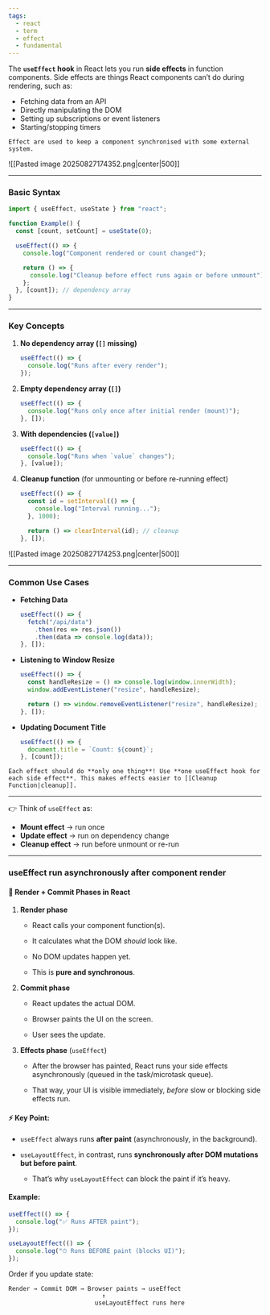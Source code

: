 ```yaml
---
tags:
  - react
  - term
  - effect
  - fundamental
---
```


The **`useEffect` hook** in React lets you run **side effects** in function components. Side effects are things React components can’t do during rendering, such as:

- Fetching data from an API
- Directly manipulating the DOM
- Setting up subscriptions or event listeners
- Starting/stopping timers

```ad-note
Effect are used to keep a component synchronised with some external system.
```
![[Pasted image 20250827174352.png|center|500]]

---

### Basic Syntax

```jsx
import { useEffect, useState } from "react";

function Example() {
  const [count, setCount] = useState(0);

  useEffect(() => {
    console.log("Component rendered or count changed");

    return () => {
      console.log("Cleanup before effect runs again or before unmount");
    };
  }, [count]); // dependency array
}
```

---

### Key Concepts

1. **No dependency array (`[]` missing)**
    
    ```jsx
    useEffect(() => {
      console.log("Runs after every render");
    });
    ```
    
2. **Empty dependency array (`[]`)**
    
    ```jsx
    useEffect(() => {
      console.log("Runs only once after initial render (mount)");
    }, []);
    ```
    
3. **With dependencies (`[value]`)**
    
    ```jsx
    useEffect(() => {
      console.log("Runs when `value` changes");
    }, [value]);
    ```
    
4. **Cleanup function** (for unmounting or before re-running effect)
    
    ```jsx
    useEffect(() => {
      const id = setInterval(() => {
        console.log("Interval running...");
      }, 1000);
    
      return () => clearInterval(id); // cleanup
    }, []);
    ```

![[Pasted image 20250827174253.png|center|500]]

---

### Common Use Cases

- **Fetching Data**
    
    ```jsx
    useEffect(() => {
      fetch("/api/data")
        .then(res => res.json())
        .then(data => console.log(data));
    }, []);
    ```
    
- **Listening to Window Resize**
    
    ```jsx
    useEffect(() => {
      const handleResize = () => console.log(window.innerWidth);
      window.addEventListener("resize", handleResize);
    
      return () => window.removeEventListener("resize", handleResize);
    }, []);
    ```
    
- **Updating Document Title**
    
    ```jsx
    useEffect(() => {
      document.title = `Count: ${count}`;
    }, [count]);
    ```
    

```ad-important
Each effect should do **only one thing**! Use **one useEffect hook for each side effect**. This makes effects easier to [[Cleanup Function|cleanup]].
```

---

👉 Think of `useEffect` as:

- **Mount effect** → run once
- **Update effect** → run on dependency change
- **Cleanup effect** → run before unmount or re-run

---

### useEffect run asynchronously after component render

#### 🔄 Render + Commit Phases in React

1. **Render phase**
    
    - React calls your component function(s).
        
    - It calculates what the DOM _should_ look like.
        
    - No DOM updates happen yet.
        
    - This is **pure and synchronous**.
        
2. **Commit phase**
    
    - React updates the actual DOM.
        
    - Browser paints the UI on the screen.
        
    - User sees the update.
        
3. **Effects phase** (`useEffect`)
    
    - After the browser has painted, React runs your side effects asynchronously (queued in the task/microtask queue).
        
    - That way, your UI is visible immediately, _before_ slow or blocking side effects run.
        

#### ⚡ Key Point:

- `useEffect` always runs **after paint** (asynchronously, in the background).
    
- `useLayoutEffect`, in contrast, runs **synchronously after DOM mutations but before paint**.
    
    - That’s why `useLayoutEffect` can block the paint if it’s heavy.
        

#### Example:

```jsx
useEffect(() => {
  console.log("✅ Runs AFTER paint");
});

useLayoutEffect(() => {
  console.log("⏱ Runs BEFORE paint (blocks UI)");
});
```

Order if you update state:

```
Render → Commit DOM → Browser paints → useEffect
                          ↑
                        useLayoutEffect runs here
```
